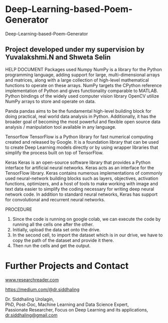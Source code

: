 # Deep-Learning-based-Poem-Generator
Deep-Learning-based-Poem-Generator
## Project developed under my supervision by Yuvalakshmi.N and Shweta Selin


HELP DOCUMENT
Packages used
Numpy
NumPy is a library for the Python programming language, adding support for large,
multi-dimensional arrays and matrices, along with a large collection of high-level
mathematical functions to operate on these arrays.
NumPy targets the CPython reference implementation of Python and gives functionality
comparable to MATLAB. Python bindings of the widely used computer vision library
OpenCV utilize NumPy arrays to store and operate on data.

Panda
pandas aims to be the fundamental high-level building block for doing practical, real
world data analysis in Python. Additionally, it has the broader goal of becoming the most
powerful and flexible open source data analysis / manipulation tool available in any
language.

Tensorflow
TensorFlow is a Python library for fast numerical computing created and released by
Google. It is a foundation library that can be used to create Deep Learning models
directly or by using wrapper libraries that simplify the process built on top of TensorFlow.

Keras
Keras is an open-source software library that provides a Python interface for artificial
neural networks. Keras acts as an interface for the TensorFlow library.
Keras contains numerous implementations of commonly used neural-network building
blocks such as layers, objectives, activation functions, optimizers, and a host of tools to
make working with image and text data easier to simplify the coding necessary for
writing deep neural network code. In addition to standard neural networks, Keras has
support for convolutional and recurrent neural networks.

PROCEDURE
1. Since the code is running on google colab, we can execute the code by running
all the cells one after the other.
2. Initially, upload the data set onto the drive.
3. In the second cell, to import the dataset which is in our drive, we have to copy the
path of the dataset and provide it there.
4. Then run the cells and get the output.

# Further Projects and Contact
www.researchreader.com

https://medium.com/@dr.siddhaling

Dr. Siddhaling Urolagin,\
PhD, Post-Doc, Machine Learning and Data Science Expert,\
Passionate Researcher, Focus on Deep Learning and its applications,\
dr.siddhaling@gmail.com
